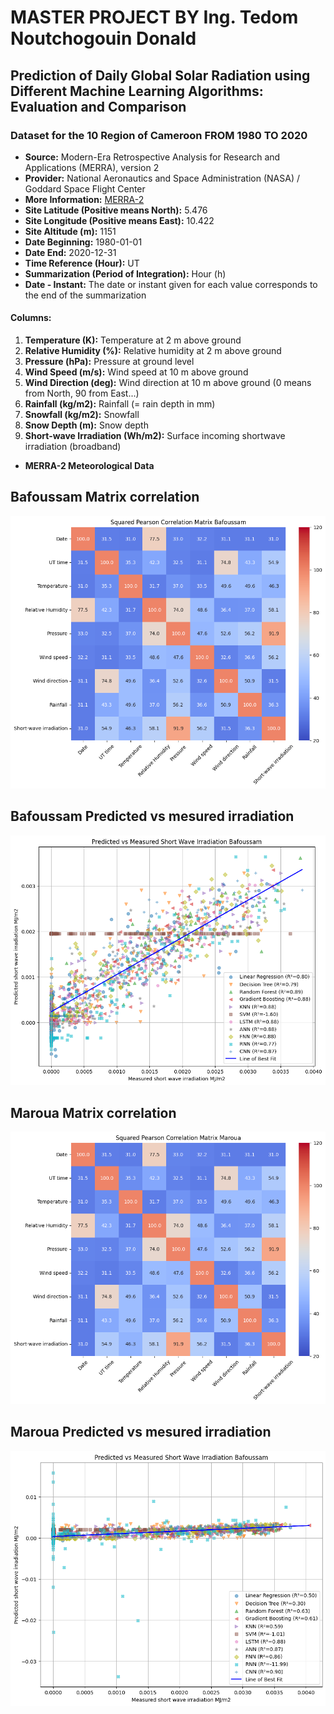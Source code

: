 # MASTER PROJECT BY Ing. Tedom Noutchogouin Donald

## Prediction of Daily Global Solar Radiation using Different Machine Learning Algorithms: Evaluation and Comparison

### Dataset for the 10 Region of Cameroon FROM 1980 TO 2020

- **Source:** Modern-Era Retrospective Analysis for Research and Applications (MERRA), version 2
- **Provider:** National Aeronautics and Space Administration (NASA) / Goddard Space Flight Center
- **More Information:** [MERRA-2](http://gmao.gsfc.nasa.gov/reanalysis/MERRA-2)
- **Site Latitude (Positive means North):** 5.476
- **Site Longitude (Positive means East):** 10.422
- **Site Altitude (m):** 1151
- **Date Beginning:** 1980-01-01
- **Date End:** 2020-12-31
- **Time Reference (Hour):** UT
- **Summarization (Period of Integration):** Hour (h)
- **Date - Instant:** The date or instant given for each value corresponds to the end of the summarization

#### Columns:

1. **Temperature (K):** Temperature at 2 m above ground
2. **Relative Humidity (%):** Relative humidity at 2 m above ground
3. **Pressure (hPa):** Pressure at ground level
4. **Wind Speed (m/s):** Wind speed at 10 m above ground
5. **Wind Direction (deg):** Wind direction at 10 m above ground (0 means from North, 90 from East...)
6. **Rainfall (kg/m2):** Rainfall (= rain depth in mm)
7. **Snowfall (kg/m2):** Snowfall
8. **Snow Depth (m):** Snow depth
9. **Short-wave Irradiation (Wh/m2):** Surface incoming shortwave irradiation (broadband)

- **MERRA-2 Meteorological Data**

## Bafoussam Matrix correlation 

![alt text](correlation_matrix_heatmap_bafoussam.png)

## Bafoussam Predicted vs mesured irradiation 
![alt text](<predicted_vs_measured_irradiation Bafoussam.png>)


## Maroua Matrix correlation 
![alt text](correlation_matrix_heatmap_maroua.png)

## Maroua Predicted vs mesured irradiation 
![alt text](<predicted_vs_measured_irradiation maroua.png>)
